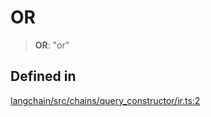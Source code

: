 OR
==

> **OR**: "or"

Defined in[](#defined-in "Direct link to Defined in")
------------------------------------------------------

[langchain/src/chains/query\_constructor/ir.ts:2](https://github.com/hwchase17/langchainjs/blob/1c1274d/langchain/src/chains/query_constructor/ir.ts#L2)